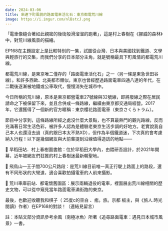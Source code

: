 ```yaml
---
date: 2024-03-06
title: 串連下町風貌的路面電車活化石：東京都電荒川線
image: https://i.imgur.com/nlBstcJ.png
---
```

「電車像縫合著如此親密的後街般滑溜溜的跑著」，這是村上春樹在《挪威的森林》中，對荒川線風景的描繪。

EP168在主題設定上是比較特別的一集，試圖從台灣、日本與美國找到鐵道、文學與輕旅行的交集，而我們分享的日本部分主角，就是號稱最具下町風情的都電荒川線。

都電荒川線，是東京唯二僅存的「路面電車活化石」之一（另一條是東急世田谷線）。和許多西歐、北美都市類似，東京也曾經歷過路面電車四通八達的年代，在二戰後逐漸被地鐵或公車取代，慢慢消失在城市中。

今日所稱的荒川線，原本是東京都營電車27號線與32號線，即將廢線之際在居民請命之下被保留下來，並且合併成一條路線，繼續由東京都交通局經營。2017年，它還獲得了一個新的官方暱稱：東京櫻花路面電車（東京さくらトラム）。

節目中分享到，這條路線所經之處沒什麼大景點，也不算最熱門的觀光路線，反而充滿著日常生活色彩，被許多人認為是體驗老東京生活步調的好地方。老實說我自己本人也還沒去過（真的跟日本太不熟XD），但作為半個鐵道迷，下次真的會考慮納入行程！以下是幾個網友與大前輩提到沿線值得造訪的地點——

📍 早稻田站．村上春樹圖書館：位於早稻田大學內，由隈研吾設計，於2021年開幕，近年被網友們狂推的村上春樹迷最新朝聖地。

📍 飛鳥山—王子間700公尺路段：是荒川線目前唯一真正行駛上路面上的路段，還有不同形狀的大彎道，適合喜歡拍攝電車的人前來攝影。

📍 荒川車庫前站．都電懷舊園區：展示兩輛退役的電車，裡面展出荒川線相關的歷史文物，可以從中窺見當年路面電車滿街跑的東京。

最後，也歡迎收聽我和棋子（ 25度c的空白 、癒。旅。京都 板主，與《旅人.時光閱讀》作者）在EP168的對談！（連結見留言）

註：本貼文部分資訊參考余風（南極冰魚）所著《追尋路面電車：遇見日本城市風景》一書。